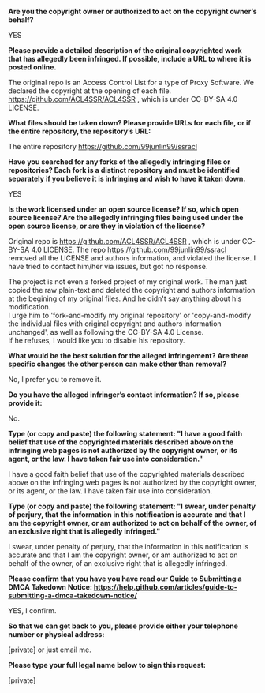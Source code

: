 **Are you the copyright owner or authorized to act on the copyright owner’s behalf?**

YES

**Please provide a detailed description of the original copyrighted work that has allegedly been infringed. If possible, include a URL to where it is posted online.**

The original repo is an Access Control List for a type of Proxy Software. We declared the copyright at the opening of each file.
https://github.com/ACL4SSR/ACL4SSR , which is under CC-BY-SA 4.0 LICENSE.

**What files should be taken down? Please provide URLs for each file, or if the entire repository, the repository’s URL:**

The entire repository https://github.com/99junlin99/ssracl

**Have you searched for any forks of the allegedly infringing files or repositories? Each fork is a distinct repository and must be identified separately if you believe it is infringing and wish to have it taken down.**

YES

**Is the work licensed under an open source license? If so, which open source license? Are the allegedly infringing files being used under the open source license, or are they in violation of the license?**

Original repo is https://github.com/ACL4SSR/ACL4SSR , which is under CC-BY-SA 4.0 LICENSE. The repo https://github.com/99junlin99/ssracl removed all the LICENSE and authors information, and violated the license. I have tried to contact him/her via issues, but got no response.

The project is not even a forked project of my original work. The man just copied the raw plain-text and deleted the copyright and authors information at the begining of my original files. And he didn't say anything about his modification.  
I urge him to 'fork-and-modify my original repository' or 'copy-and-modify the individual files with original copyright and authors information unchanged', as well as following the CC-BY-SA 4.0 License.  
If he refuses, I would like you to disable his repository.

**What would be the best solution for the alleged infringement? Are there specific changes the other person can make other than removal?**

No, I prefer you to remove it.

**Do you have the alleged infringer’s contact information? If so, please provide it:**

No.

**Type (or copy and paste) the following statement: "I have a good faith belief that use of the copyrighted materials described above on the infringing web pages is not authorized by the copyright owner, or its agent, or the law. I have taken fair use into consideration."**

I have a good faith belief that use of the copyrighted materials described above on the infringing web pages is not authorized by the copyright owner, or its agent, or the law. I have taken fair use into consideration.

**Type (or copy and paste) the following statement: "I swear, under penalty of perjury, that the information in this notification is accurate and that I am the copyright owner, or am authorized to act on behalf of the owner, of an exclusive right that is allegedly infringed."**

I swear, under penalty of perjury, that the information in this notification is accurate and that I am the copyright owner, or am authorized to act on behalf of the owner, of an exclusive right that is allegedly infringed.

**Please confirm that you have you have read our Guide to Submitting a DMCA Takedown Notice: https://help.github.com/articles/guide-to-submitting-a-dmca-takedown-notice/**

YES, I confirm.

**So that we can get back to you, please provide either your telephone number or physical address:**

[private] or just email me.

**Please type your full legal name below to sign this request:**

[private]
